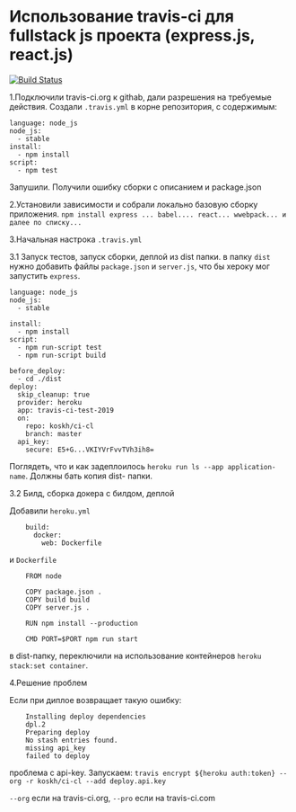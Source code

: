 # Использование travis-ci для fullstack js проекта (express.js, react.js)
[![Build Status](https://travis-ci.org/koskh/ci-cl.svg?branch=master)](https://travis-ci.org/koskh/ci-cl)

1.Подключили travis-ci.org к githab, дали разрешения на требуемые  действия. 
Создали `.travis.yml` в корне репозитория, с содержимым:
```
language: node_js
node_js:
  - stable
install:
  - npm install
script:
  - npm test
```  
Запушили. Получили ошибку сборки с описанием и package.json 

2.Установили зависимости и собрали локально базовую сборку приложения.
`npm install express ... babel.... react... wwebpack... и далее по списку...`

3.Начальная настрока `.travis.yml`

3.1 Запуск тестов, запуск сборки, деплой из dist папки.
в папку `dist` нужно добавить файлы `package.json` и `server.js`, что бы хероку мог запустить `express`.
```
language: node_js
node_js:
  - stable

install:
  - npm install
script:
  - npm run-script test
  - npm run-script build

before_deploy:
  - cd ./dist
deploy:
  skip_cleanup: true
  provider: heroku
  app: travis-ci-test-2019
  on:
    repo: koskh/ci-cl
    branch: master
  api_key:
    secure: E5+G...VKIYVrFvvTVh3ih8=

```
Поглядеть, что и как задеплоилось `heroku run ls --app application-name`. Должны бать копия dist- папки. 

3.2 Билд, сборка докера с билдом, деплой

Добавили `heroku.yml`
```
    build:
      docker:
        web: Dockerfile
```
 и `Dockerfile`

```
    FROM node
    
    COPY package.json .
    COPY build build
    COPY server.js .
    
    RUN npm install --production
    
    CMD PORT=$PORT npm run start
```
 в dist-папку, переключили на использование контейнеров `heroku stack:set container`.

4.Решение проблем

Если при диплое возвращает такую ошибку:

```
    Installing deploy dependencies
    dpl.2
    Preparing deploy
    No stash entries found.
    missing api_key
    failed to deploy
```
проблема с api-key.  Запускаем: `travis encrypt ${heroku auth:token} --org -r koskh/ci-cl --add deploy.api.key`

`--org` если на travis-ci.org, `--pro` если на travis-ci.com
